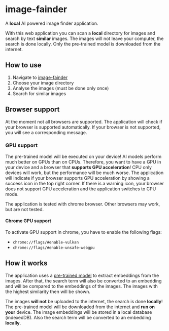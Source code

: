 # image-fainder

A **local** AI powered image finder application.

With this web application you can scan a **local** directory for images and search by text **similar** images.
The images will not leave your computer, the search is done locally. 
Only the pre-trained model is downloaded from the internet.

## How to use

1. Navigate to [image-fainder](https://rainu.github.io/image-fainder/)
2. Choose your image directory
3. Analyse the images (must be done only once)
4. Search for similar images

## Browser support

At the moment not all browsers are supported. The application will check if your browser is supported automatically.
If your browser is not supported, you will see a corresponding message.

### GPU support

The pre-trained model will be executed on your device! AI models perform much better on GPUs than on CPUs. Therefore,
you want to have a GPU in your device and a browser that **supports GPU acceleration**! CPU only devices will work, but
the performance will be much worse. The application will indicate if your browser supports GPU acceleration by showing
a success icon in the top right corner. If there is a warning icon, your browser does not support GPU acceleration and 
the application switches to CPU mode.

The application is tested with chrome browser. Other browsers may work, but are not tested.

#### Chrome GPU support

To activate GPU support in chrome, you have to enable the following flags:
* `chrome://flags/#enable-vulkan`
* `chrome://flags/#enable-unsafe-webgpu`

## How it works

The application uses a [pre-trained model](https://huggingface.co/jinaai/jina-clip-v1) to extract embeddings from the images.
After that, the search term will also be converted to an embedding and will be compared to the embeddings of the images.
The images with the highest similarity then will be shown.

The images **will not** be uploaded to the internet, the search is done **locally**! The pre-trained model will be
downloaded from the internet and **run on your** device. The image embeddings will be stored in a local database (indexedDB).
Also the search term will be converted to an embedding **locally**. 